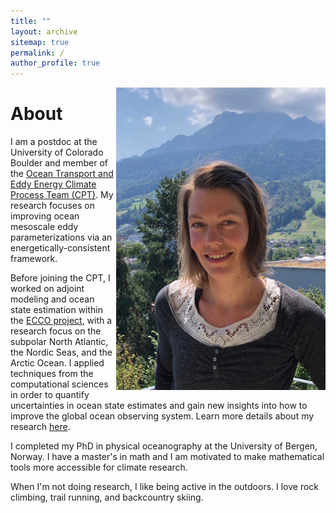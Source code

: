 ```yaml
---
title: ""
layout: archive
sitemap: true
permalink: /
author_profile: true
---
```


<img src="/assets/images/NoraLoose.JPG" width="335px" alt="Nora Loose" align="right" padding="30px" />

# About


I am a postdoc at the University of Colorado Boulder and member of the [Ocean Transport and Eddy Energy Climate Process Team (CPT)](https://ocean-eddy-cpt.github.io/). My research focuses on improving ocean mesoscale eddy parameterizations via an energetically-consistent framework. 

Before joining the CPT, I worked on adjoint modeling and ocean state estimation within the [ECCO project](https://ecco-group.org/), with a research focus on the subpolar North Atlantic, the Nordic Seas, and the Arctic Ocean.
I applied techniques from the computational sciences in order to quantify uncertainties in ocean state estimates and gain new insights into how to improve the global ocean observing system.
Learn more details about my research [here](/research/).

I completed my PhD in physical oceanography at the University of Bergen, Norway. I have a master's in math and I am motivated to make mathematical tools more accessible for climate research.

When I'm not doing research, I like being active in the outdoors. I love rock climbing, trail running, and backcountry skiing.
